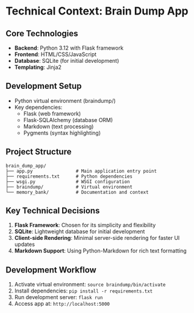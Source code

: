 # Technical Context: Brain Dump App

## Core Technologies
- **Backend**: Python 3.12 with Flask framework
- **Frontend**: HTML/CSS/JavaScript
- **Database**: SQLite (for initial development)
- **Templating**: Jinja2

## Development Setup
- Python virtual environment (braindump/)
- Key dependencies:
  - Flask (web framework)
  - Flask-SQLAlchemy (database ORM)
  - Markdown (text processing)
  - Pygments (syntax highlighting)

## Project Structure
```
brain_dump_app/
├── app.py                # Main application entry point
├── requirements.txt      # Python dependencies
├── wsgi.py               # WSGI configuration
├── braindump/            # Virtual environment
└── memory_bank/          # Documentation and context
```

## Key Technical Decisions
1. **Flask Framework**: Chosen for its simplicity and flexibility
2. **SQLite**: Lightweight database for initial development
3. **Client-side Rendering**: Minimal server-side rendering for faster UI updates
4. **Markdown Support**: Using Python-Markdown for rich text formatting

## Development Workflow
1. Activate virtual environment: `source braindump/bin/activate`
2. Install dependencies: `pip install -r requirements.txt`
3. Run development server: `flask run`
4. Access app at: `http://localhost:5000`

